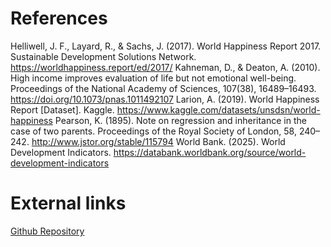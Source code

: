 # References
Helliwell, J. F., Layard, R., & Sachs, J. (2017). World Happiness Report 2017. Sustainable Development Solutions Network. https://worldhappiness.report/ed/2017/
Kahneman, D., & Deaton, A. (2010). High income improves evaluation of life but not emotional well-being. Proceedings of the National Academy of Sciences, 107(38), 16489–16493. https://doi.org/10.1073/pnas.1011492107
Larion, A. (2019). World Happiness Report [Dataset]. Kaggle. https://www.kaggle.com/datasets/unsdsn/world-happiness
Pearson, K. (1895). Note on regression and inheritance in the case of two parents. Proceedings of the Royal Society of London, 58, 240–242. http://www.jstor.org/stable/115794
World Bank. (2025). World Development Indicators. https://databank.worldbank.org/source/world-development-indicators

# External links
[Github Repository](https://github.com/m/Visualitie)